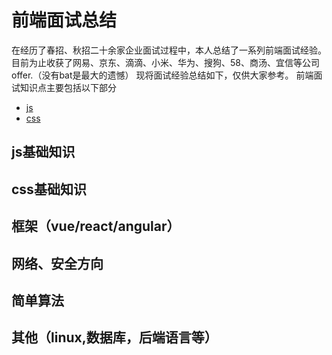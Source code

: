 #  前端面试总结
在经历了春招、秋招二十余家企业面试过程中，本人总结了一系列前端面试经验。目前为止收获了网易、京东、滴滴、小米、华为、搜狗、58、商汤、宜信等公司offer.（没有bat是最大的遗憾）
现将面试经验总结如下，仅供大家参考。
前端面试知识点主要包括以下部分
- [js](#js)
- [css](#css)

## js基础知识<div id="js"></div>
## css基础知识<div id="css"></div>
## 框架（vue/react/angular）<div id="vue"></div>
## 网络、安全方向<div id="net"></div>
## 简单算法<div id="algrithm"></div>
## 其他（linux,数据库，后端语言等）<div id="others"></div>

